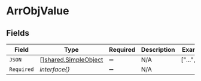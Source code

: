 # ArrObjValue


## Fields

| Field                                                               | Type                                                                | Required                                                            | Description                                                         | Example                                                             |
| ------------------------------------------------------------------- | ------------------------------------------------------------------- | ------------------------------------------------------------------- | ------------------------------------------------------------------- | ------------------------------------------------------------------- |
| `JSON`                                                              | [][shared.SimpleObject](../../../pkg/models/shared/simpleobject.md) | :heavy_minus_sign:                                                  | N/A                                                                 | ["...","..."]                                                       |
| `Required`                                                          | *interface{}*                                                       | :heavy_minus_sign:                                                  | N/A                                                                 |                                                                     |